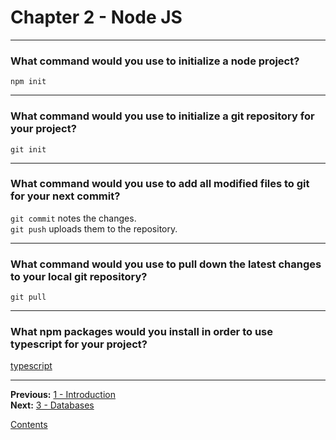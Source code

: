 # Chapter 2 - Node JS

---

### What command would you use to initialize a node project?

`npm init`

---

### What command would you use to initialize a git repository for your project?

`git init`

---

### What command would you use to add all modified files to git for your next commit?

`git commit` notes the changes.  
`git push` uploads them to the repository.

---

### What command would you use to pull down the latest changes to your local git repository?

`git pull`

---

### What npm packages would you install in order to use typescript for your project?

[typescript](https://www.npmjs.com/package/typescript)

---

**Previous:** [1 - Introduction](./1-introduction.md)  
**Next:** [3 - Databases](./3-databases.md)

[Contents](./readme.md)